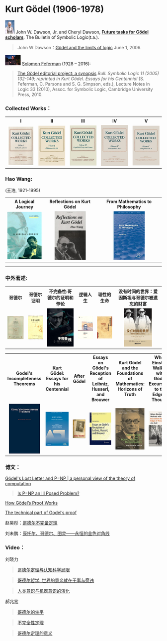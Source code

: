 # Kurt Gödel (1906-1978)

<img width="30px" src="./images/JohnWDawson.jpg"/> John W. Dawson, Jr. and Cheryl Dawson, <u>**Future tasks for Gödel scholars**</u>. The Bulletin of Symbolic Logic(t.a.).

> John W Dawson：[Gödel and the limits of logic](https://plus.maths.org/content/goumldel-and-limits-logic) June 1, 2006.

<img width="50px" src="./images/SFeferman.jpeg"/> [Solomon Feferman](http://math.stanford.edu/~feferman/) (1928 – 2016):

> [The Gödel editorial project: a synopsis](http://math.stanford.edu/~feferman/papers/Goedel-Project-Synopsis.pdf) *Bull. Symbolic Logic 11 (2005) 132-149; reprinted in Kurt Gödel. Essays for his Centennial* (S. Feferman, C. Parsons and S. G. Simpson, eds.), Lecture Notes in Logic 33 (2010), Assoc. for Symbolic Logic, Cambridge University Press, 2010.

### Collected Works：

<table>
<tr>
<th><a>I</a></th>
<th><a>II</a></th>
<th><a>III</a></th>
<th><a>IV</a></th>
<th><a>V</a></th>
</tr>
<tr>
<td><a><img width="155px" src="./images/I.jpg"/></a></th>
<td><a><img width="150px" src="./images/II.jpg"/></a></th>
<td><a><img width="150px" src="./images/III.jpg"/></a></th>
<td><a><img width="150px" src="./images/IV.jpg"/></a></th>
<td><a><img width="150px" src="./images/V.jpg"/></a></th>
</tr>
</table>

### Hao Wang: 

(王浩, 1921-1995)

<table>
<tr>
<th><a>A Logical Journey</a></th>
<th><a>Reflections on Kurt Gödel</a></th>
<th><a>From Mathematics to Philosophy</a></th>
</tr>
<tr>
<td><a><img width="110px" src="./images/ALogicalJourney.jpg"></a></td>
<td><a><div align=center><img width="100px" src="./images/Reflections.jpg"/></div></a></td>
<td><a><div align=center><img width="100px" src="./images/HaoWang.jpg"/></div></a></td>
</tr>
</table>

******

### 中外著述:

<table>
<tr>
<th><a>哥德尔</a></th>
<th><a>哥德尔证明</a></th>
<th><a>不完备性:哥德尔的证明和悖论</a></th>
<th><a>逻辑人生</a></th>
<th><a>理性的生命</a></th>
<th><a>没有时间的世界：爱因斯坦与哥德尔被遗忘的财富</a></th>
</tr>
<tr>
<td><a><img width="110px" src="./images/哥德尔.jpg"/></a></td>
<td><a><img width="100px" src="./images/哥德尔证明.jpg"/></a></td>
<td><a><div align=center><img width="90px" src="./images/不完备性.jpg"/></div></a></td>
<td><a><img width="100px" src="./images/逻辑人生.jpg"/></a></td>
<td><a><img width="100px" src="./images/理性的生命.jpg"/></a></td>
<td><a><div align=center><img width="90px" src="./images/没有时间的世界.jpg"/></div></a></td>
</tr>
</table>

<table>
<tr>
<th><a>Godel's Incompleteness Theorems</a></th>
<th><a>Kurt Gödel: Essays for his Centennial</a></th>
<th><a>After Gödel</a></th>
<th><a>Essays on Gödel's Reception of Leibniz, Husserl, and Brouwer</a></th>
<th><a>Kurt Gödel and the Foundations of Mathematics: Horizons of Truth</a></th>
<th><a>When Einstein Walked with Gödel: Excursions to the Edge of Thought</a></th>
</tr>
<tr>
<td><a><div align=center><img width="100px" src="./images/Smullyan.png"/></div></a></td>
<td><a><div align=center><img width="100px" src="./images/centennial.png"></div></a></td>
<td><a><img width="220px" src="./images/AfterGodel.jpg"/></a></td>
<td><a><div align=center><img width="100px" src="./images/EssaysOnGodel.jpg"/></div></a></td>
<td><a><div align=center><img width="100px" src="./images/HorizonsOfTruth.jpg"/></div></a></td>
<td><a><div align=center><img width="100px" src="./images/EinsteinGodel.jpg"/></div></a></td>
</tr>
</table>

### 博文：

[Gödel's Lost Letter and P=NP | a personal view of the theory of computation](https://rjlipton.wordpress.com)
> [Is P=NP an Ill Posed Problem?](https://rjlipton.wordpress.com/2009/07/13/is-pnp-ill-posed-problem/)


[How Gödel’s Proof Works](https://www.quantamagazine.org/how-godels-incompleteness-theorems-work-20200714/)

[The technical part of Godel’s proof](https://sbseminar.wordpress.com/2009/12/07/the-technical-part-of-godels-proof/)

赵昊彤：[哥德尔不完备定理](http://blog.sciencenet.cn/u/zhaohaotong)

刘未鹏：[康托尔、哥德尔、图灵——永恒的金色对角线](http://mindhacks.cn/2006/10/15/cantor-godel-turing-an-eternal-golden-diagonal/)

### Video：

刘晓力
>[哥德尔定理与认知科学局限](https://www.bilibili.com/video/BV1PN41197Cn)

>[哥德尔哲学: 世界的意义就在于事与愿违](https://www.bilibili.com/video/BV1K54y117Tk)

>[人类意识与机器意识的演化](https://www.bilibili.com/video/BV1WC4y1b7X2)

郝兆宽
>[哥德尔的生平](http://www.dushuren123.com/bookmov/video/share.jsp?id=1947741102)

>[不完全性定理](http://www.dushuren123.com/bookmov/video/share.jsp?id=1498409123)

>[哥德尔定理的意义](http://www.dushuren123.com/bookmov/video/share.jsp?id=81929271)
